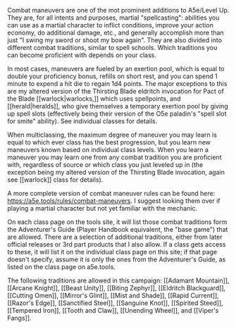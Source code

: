 Combat maneuvers are one of the mot prominent additions to A5e/Level Up.  They are, for all intents and purposes, martial "spellcasting": abilities you can use as a martial character to inflict conditions, improve your action economy, do additional damage, etc., and generally accomplish more than just "I swing my sword or shoot my bow again".  They are also divided into different combat traditions, similar to spell schools.  Which traditions you can become proficient with depends on your class.

In most cases, maneuvers are fueled by an exertion pool, which is equal to double your proficiency bonus, refills on short rest, and you can spend 1 minute to expend a hit die to regain 1d4 points.  The major exceptions to this are my altered version of the Thirsting Blade eldritch invocation for Pact of the Blade [[warlock|warlocks,]] which uses spellpoints, and [[herald|heralds]], who give themselves a temporary exertion pool by giving up spell slots (effectively being their version of the O5e paladin's "spell slot for smite" ability).  See individual classes for details.

When multiclassing, the maximum degree of maneuver you may learn is equal to which ever class has the best progression, but you learn new maneuvers known based on individual class levels.  When you learn a maneuver you may learn one from any combat tradition you are proficient with, regardless of source or which class you just leveled up in (the exception being my altered version of the Thirsting Blade invocation, again see [[warlock]] class for details).

A more complete version of combat maneuver rules can be found here: https://a5e.tools/rules/combat-maneuvers. I suggest looking them over if playing a martial character but not yet familiar with the mechanic.

On each class page on the tools site, it will list those combat traditions form the Adventurer's Guide (Player Handbook equivalent, the "base game") that are allowed.  There are a selection of additional traditions, either from later official releases or 3rd part products that I also allow.  If a class gets access to these, it will list it on the individual class page on this site; if that page doesn't specify, assume it is only the ones from the Adventurer's Guide, as listed on the class page on a5e.tools.

The following traditions are allowed in this campaign: [[Adamant Mountain]], [[Arcane Knight]], [[Beast Unity]], [[Biting Zephyr]], [[Eldritch Blackguard]], [[Cutting Omen]], [[Mirror's Glint]], [[Mist and Shade]], [[Rapid Current]], [[Razor's Edge]], [[Sanctified Steel]],  [[Sanguine Knot]], [[Spirited Steed]], [[Tempered Iron]], [[Tooth and Claw]], [[Unending Wheel]], and [[Viper's Fangs]].